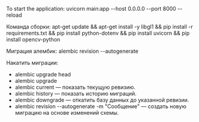 To start the application:
  uvicorn main:app --host 0.0.0.0 --port 8000 --reload 


Команда сборки:
  apt-get update && apt-get install -y libgl1 && pip install -r requirements.txt && pip install python-dotenv && pip install uvicorn && pip install opencv-python 

<!-- 
  ngrok tunnel --label edge=edghts_2e99fhIZiOgao09G4cV0xGXmzEh http://localhost:8000 -->

Миграция алембик:
  alembic revision --autogenerate 

Накатить миграции:
  - alembic upgrade head
  -   alembic upgrade <revision>
  - alembic current — показать текущую ревизию.
  - alembic history — показать историю миграций.
  - alembic downgrade <revision> — откатить базу данных до указанной ревизии.
  - alembic revision --autogenerate -m "Сообщение" — создать новую миграцию на основе изменений схемы.
